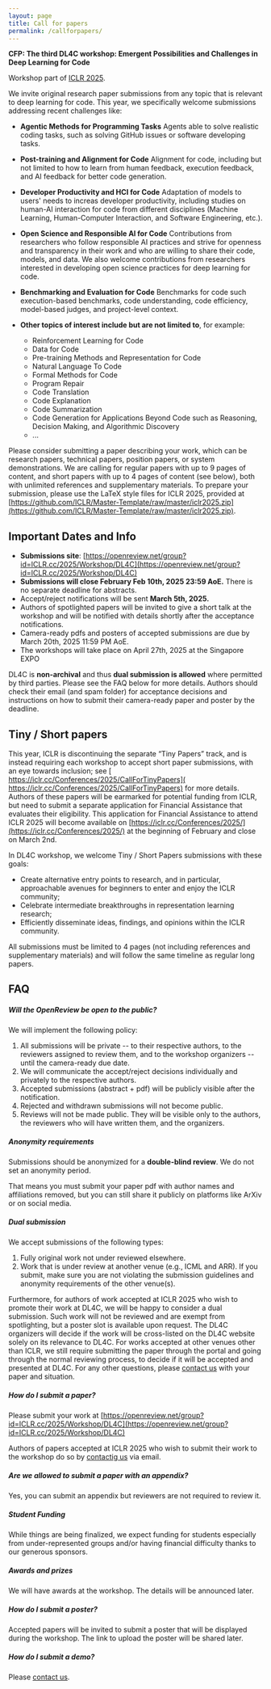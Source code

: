 ```yaml
---
layout: page
title: Call for papers
permalink: /callforpapers/
---
```



**CFP: The third DL4C workshop: Emergent Possibilities and Challenges in Deep Learning for Code**

Workshop part of [ICLR 2025](http://iclr.cc).

We invite original research paper submissions from any topic that is relevant to deep learning for code. This year, we specifically welcome submissions addressing recent challenges like:

* **Agentic Methods for Programming Tasks**
Agents able to solve realistic coding tasks, such as solving GitHub issues or software developing tasks. 

* **Post-training and Alignment for Code**
Alignment for code, including but not limited to how to learn from human feedback, execution feedback, and AI feedback for better code generation.

* **Developer Productivity and HCI for Code**
Adaptation of models to users' needs to increas developer productivity, including studies on human-AI interaction for code from different disciplines (Machine Learning, Human-Computer Interaction, and Software Engineering, etc.).

* **Open Science and Responsible AI for Code**
Contributions from researchers who follow responsible AI practices and strive for openness and transparency in their work and who are willing to share their code, models, and data. 
We also welcome contributions from researchers interested in developing open science practices for deep learning for code.

* **Benchmarking and Evaluation for Code**
Benchmarks for code such execution-based benchmarks, code understanding, code efficiency, model-based judges, and project-level context.


* **Other topics of interest include but are not limited to**, for example: 
  * Reinforcement Learning for Code
  * Data for Code
  * Pre-training Methods and Representation for Code
  * Natural Language To Code
  * Formal Methods for Code
  * Program Repair
  * Code Translation
  * Code Explanation
  * Code Summarization
  * Code Generation for Applications Beyond Code such as Reasoning, Decision Making, and Algorithmic Discovery
  * ... 

Please consider submitting a paper describing your work, which can be research papers, technical papers, position papers, or system demonstrations. We are calling for regular papers with up to 9 pages of content, and short papers with up to 4 pages of content (see below), both with unlimited references and supplementary materials. To prepare your submission, please use the LaTeX style files for ICLR 2025, provided at [https://github.com/ICLR/Master-Template/raw/master/iclr2025.zip](https://github.com/ICLR/Master-Template/raw/master/iclr2025.zip).

## Important Dates and Info

* **Submissions site**: [https://openreview.net/group?id=ICLR.cc/2025/Workshop/DL4C](https://openreview.net/group?id=ICLR.cc/2025/Workshop/DL4C)
* **Submissions will close February Feb 10th, 2025 23:59 AoE.** There is no separate deadline for abstracts.
* Accept/reject notifications will be sent **March 5th, 2025.**
* Authors of spotlighted papers will be invited to give a short talk at the workshop and will be notified with details shortly after the acceptance notifications.
* Camera-ready pdfs and posters of accepted submissions are due by March 20th, 2025 11:59 PM AoE.
* The workshops will take place on April 27th, 2025 at the Singapore EXPO

DL4C is **non-archival** and thus **dual submission is allowed** where permitted by third parties. Please see the FAQ below for more details.
Authors should check their email (and spam folder) for acceptance decisions and instructions on how to submit their camera-ready paper and poster by the deadline.


## Tiny / Short papers

This year, ICLR is discontinuing the separate “Tiny Papers” track, and is instead requiring each workshop to accept short paper submissions, with an eye towards inclusion; see ​[​https://iclr.cc/Conferences/2025/CallForTinyPapers](​https://iclr.cc/Conferences/2025/CallForTinyPapers) for more details. Authors of these papers will be earmarked for potential funding from ICLR, but need to submit a separate application for Financial Assistance that evaluates their eligibility. This application for Financial Assistance to attend ICLR 2025 will become available on [https://iclr.cc/Conferences/2025/](https://iclr.cc/Conferences/2025/) at the beginning of February and close on March 2nd.

In DL4C workshop, we welcome Tiny / Short Papers submissions with these goals:
* Create alternative entry points to research, and in particular, approachable avenues for beginners to enter and enjoy the ICLR community;
* Celebrate intermediate breakthroughs in representation learning research;
* Efficiently disseminate ideas, findings, and opinions within the ICLR community.

All submissions must be limited to 4 pages (not including references and supplementary materials) and will follow the same timeline as regular long papers.

## FAQ


##### **Will the OpenReview be open to the public?**

We will implement the following policy:

1. All submissions will be private -- to their respective authors, to the reviewers assigned to review them, and to the workshop organizers -- until the camera-ready due date.
2. We will communicate the accept/reject decisions individually and privately to the respective authors. 
3. Accepted submissions (abstract + pdf) will be publicly visible after the notification.
4. Rejected and withdrawn submissions will not become public.
5. Reviews will not be made public. They will be visible only to the authors, the reviewers who will have written them, and the organizers.

##### **Anonymity requirements**

Submissions should be anonymized for a **double-blind review**. We do not set an anonymity period.

That means you must submit your paper pdf with author names and affiliations removed,
but you can still share it publicly on platforms like ArXiv or on social media.

##### **Dual submission**

We accept submissions of the following types:

1. Fully original work not under reviewed elsewhere.
2. Work that is under review at another venue (e.g., ICML and ARR). If you submit, make sure you are not violating the submission guidelines and anonymity requirements of the other venue(s).

Furthermore, for authors of work accepted at ICLR 2025 who wish to promote their work at DL4C, we will be happy to consider a dual submission. Such work will not be reviewed and are exempt from spotlighting, but a poster slot is available upon request. The DL4C organizers will decide if the work will be cross-listed on the DL4C website solely on its relevance to DL4C. 
For works accepted at other venues other than ICLR, we still require submitting the paper through the portal and going through the normal reviewing process, to decide if it will be accepted and presented at DL4C.
For any other questions, please [contact us](/contactus) with your paper and situation.

##### **How do I submit a paper?**

Please submit your work at [https://openreview.net/group?id=ICLR.cc/2025/Workshop/DL4C](https://openreview.net/group?id=ICLR.cc/2025/Workshop/DL4C)

Authors of papers accepted at ICLR 2025 who wish to submit their work to the workshop do so by [contactig us](http://dl4c.github.io/contactus) via email.

##### **Are we allowed to submit a paper with an appendix?** 

Yes, you can submit an appendix but reviewers are not required to review it.


##### **Student Funding**

While things are being finalized, we expect funding for students especially from under-represented groups and/or having financial difficulty thanks to our generous sponsors.

##### **Awards and prizes**

We will have awards at the workshop. The details will be announced later.

##### **How do I submit a poster?**

Accepted papers will be invited to submit a poster that will be displayed during the workshop. The link to upload the poster will be shared later.

##### **How do I submit a demo?**

Please [contact us](/contactus).



